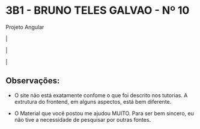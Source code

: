 # 3B1 - BRUNO TELES GALVAO - Nº 10
Projeto Angular


<p> |  </p>
<p> |  </p>
<p> |  </p>

## Observações:

- O site não está exatamente confome o que foi descrito nos tutorias. A extrutura do frontend, em alguns aspectos, está bem diferente.

- O Material que você postou me ajudou MUITO. Para ser bem sincero, eu não tive a necessidade de pesquisar por outras fontes.  
